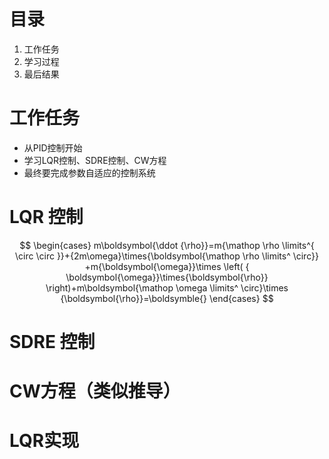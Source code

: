 # 目录
1. 工作任务
2. 学习过程
3. 最后结果

# 工作任务
- 从PID控制开始
- 学习LQR控制、SDRE控制、CW方程
- 最终要完成参数自适应的控制系统

# LQR 控制
$$
\begin{cases}
m\boldsymbol{\ddot {\rho}}=m{\mathop \rho \limits^{ \circ \circ }}+{2m\omega}\times{\boldsymbol{\mathop \rho \limits^ \circ}} +m{\boldsymbol{\omega}}\times \left( { \boldsymbol{\omega}}\times{\boldsymbol{\rho}} \right)+m\boldsymbol{\mathop \omega \limits^ \circ}\times {\boldsymbol{\rho}}=\boldsymble{}
\end{cases}
$$

# SDRE 控制

# CW方程（类似推导）

# LQR实现